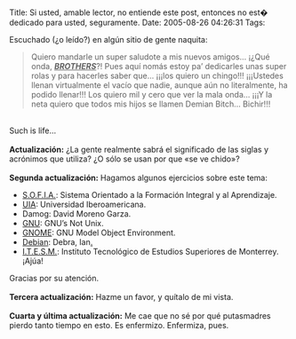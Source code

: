 Title: Si usted, amable lector, no entiende este post, entonces no est� dedicado para usted, seguramente.
Date: 2005-08-26 04:26:31
Tags: 

<p>Escuchado (¿o leído?) en algún sitio de gente naquita:<br/></p>
<blockquote>Quiero mandarle un super saludote a mis nuevos amigos&#8230; ¡¿Qué onda, <u><em><strong>BROTHERS</strong></em></u>?!
Pues aquí nomás estoy pa&#8217; dedicarles unas super rolas y para hacerles
saber que&#8230; ¡¡¡los quiero un chingo!!! ¡¡¡Ustedes llenan virtualmente
el vacío que nadie, aunque aún no literalmente, ha podido llenar!!! Los
quiero mil y cero que ver la mala onda&#8230; ¡¡¡Y la neta quiero que todos
mis hijos se llamen Demian Bitch&#8230; Bichir!!!<br/>
</blockquote>
<br/>
Such is life&#8230;<br/><br/><strong>Actualización:</strong> ¿La gente realmente sabrá el significado de las siglas y acrónimos que utiliza? ¿O sólo se usan por que «se ve chido»?<br/><br/><strong>Segunda actualización:</strong> Hagamos algunos ejercicios sobre este tema:<br/><ul>
<li>
<a href="http://sofia.uia.mx" target="_blank">S.O.F.I.A.</a>: Sistema Orientado a la Formación Integral y al Aprendizaje.</li>
<li>
<a href="http://www.uia.mx" target="_blank">UIA</a>: Universidad Iberoamericana.</li>
<li>Damog: David Moreno Garza.</li>
<li>
<a href="http://www.gnu.org" target="_blank">GNU</a>: GNU&#8217;s Not Unix.</li>
<li>
<a href="http://www.gnome.org" target="_blank">GNOME</a>: GNU Model Object Environment.</li>
<li>
<a href="http://www.debian.org" target="_blank">Debian</a>: Debra, Ian<a href="http://itesm.mx" target="_blank">.</a>
</li>
<li>
<a href="http://itesm.mx" target="_blank">I.T.E.S.M.</a>: Instituto Tecnológico de Estudios Superiores de Monterrey. ¡Ajúa!</li>
</ul>
Gracias por su atención.<br/><br/><strong>Tercera actualización:</strong> Hazme un favor, y quítalo de mi vista.<br/><br/><strong>Cuarta y última actualización:</strong> Me cae que no sé por qué putasmadres pierdo tanto tiempo en esto. Es enfermizo. Enfermiza, pues.<br/><br/><br/><br/>
